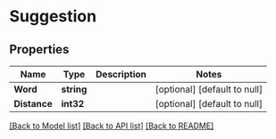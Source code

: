 # Suggestion

## Properties
Name | Type | Description | Notes
------------ | ------------- | ------------- | -------------
**Word** | **string** |  | [optional] [default to null]
**Distance** | **int32** |  | [optional] [default to null]

[[Back to Model list]](../README.md#documentation-for-models) [[Back to API list]](../README.md#documentation-for-api-endpoints) [[Back to README]](../README.md)


